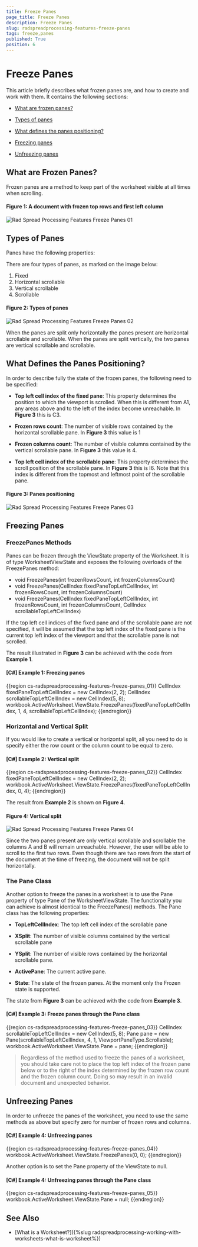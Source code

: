 ```yaml
---
title: Freeze Panes
page_title: Freeze Panes
description: Freeze Panes
slug: radspreadprocessing-features-freeze-panes
tags: freeze,panes
published: True
position: 6
---
```


# Freeze Panes



This article briefly describes what frozen panes are, and how to create and work with them.  It contains the following sections:

* [What are frozen panes?](#what-are-frozen-panes)

* [Types of panes](#types-of-panes)

* [What defines the panes positioning?](#what-defines-the-panes-positioning)

* [Freezing panes](#freezing-panes)

* [Unfreezing panes](#unfreezing-panes)


## What are Frozen Panes?

Frozen panes are a method to keep part of the worksheet visible at all times when scrolling. 
   
#### Figure 1: A document with frozen top rows and first left column
![Rad Spread Processing Features Freeze Panes 01](images/RadSpreadProcessing_Features_Freeze_Panes_01.png)

## Types of Panes

Panes have the following properties:
        

There are four types of panes, as marked on the image below:

1.	Fixed
2.	Horizontal scrollable
3.	Vertical scrollable
4.	Scrollable

#### Figure 2: Types of panes
![Rad Spread Processing Features Freeze Panes 02](images/RadSpreadProcessing_Features_Freeze_Panes_02.png)             

When the panes are split only horizontally the panes present are horizontal scrollable and scrollable. When the panes are split vertically, the two panes are vertical scrollable and scrollable.

## What Defines the Panes Positioning?

In order to describe fully the state of the frozen panes, the following need to be specified:

* __Top left cell index of the fixed pane__: This property determines the position to which the viewport is scrolled. When this is different from A1, any areas above and to the left of the index become unreachable. In __Figure 3__ this is C3.

* __Frozen rows count__: The number of visible rows contained by the horizontal scrollable pane. In __Figure 3__ this value is 1

* __Frozen columns count__: The number of visible columns contained by the vertical scrollable pane. In __Figure 3__ this value is 4.

* __Top left cell index of the scrollable pane__: This property determines the scroll position of the scrollable pane. In __Figure 3__ this is I6. Note that this index is different from the topmost and leftmost point of the scrollable pane.

#### Figure 3: Panes positioning
![Rad Spread Processing Features Freeze Panes 03](images/RadSpreadProcessing_Features_Freeze_Panes_03.png) 
    

## Freezing Panes
### FreezePanes Methods

Panes can be frozen through the ViewState property of the Worksheet. It is of type WorksheetViewState and exposes the following overloads of the FreezePanes method:

* void FreezePanes(int frozenRowsCount, int frozenColumnsCount)
* void FreezePanes(CellIndex fixedPaneTopLeftCellIndex, int frozenRowsCount, int frozenColumnsCount)
* void FreezePanes(CellIndex fixedPaneTopLeftCellIndex, int frozenRowsCount, int frozenColumnsCount, CellIndex scrollableTopLeftCellIndex)

If the top left cell indices of the fixed pane and of the scrollable pane are not specified, it will be assumed that the top left index of the fixed pane is the current top left index of the viewport and that the scrollable pane is not scrolled.

The result illustrated in __Figure 3__ can be achieved with the code from __Example 1__.

#### __[C#] Example 1: Freezing panes__
{{region cs-radspreadprocessing-features-freeze-panes_01}}
	CellIndex fixedPaneTopLeftCellIndex = new CellIndex(2, 2);
	CellIndex scrollableTopLeftCellIndex = new CellIndex(5, 8);
	workbook.ActiveWorksheet.ViewState.FreezePanes(fixedPaneTopLeftCellIndex, 1, 4, scrollableTopLeftCellIndex);
{{endregion}}

### Horizontal and Vertical Split

If you would like to create a vertical or horizontal split, all you need to do is specify either the row count or the column count to be equal to zero.

#### __[C#] Example 2: Vertical split__
{{region cs-radspreadprocessing-features-freeze-panes_02}}
	CellIndex fixedPaneTopLeftCellIndex = new CellIndex(2, 2);
	workbook.ActiveWorksheet.ViewState.FreezePanes(fixedPaneTopLeftCellIndex, 0, 4);
{{endregion}}

The result from __Example 2__ is shown on __Figure 4__.

#### Figure 4: Vertical split
![Rad Spread Processing Features Freeze Panes 04](images/RadSpreadProcessing_Features_Freeze_Panes_04.png) 

Since the two panes present are only vertical scrollable and scrollable the columns A and B will remain unreachable. However, the user will be able to scroll to the first two rows. Even though there are two rows from the start of the document at the time of freezing, the document will not be split horizontally.

### The Pane Class

Another option to freeze the panes in a worksheet is to use the Pane property of type Pane of the WorksheetViewState. The functionality you can achieve is almost identical to the FreezePanes() methods. The Pane class has the following properties:

* __TopLeftCellIndex__: The top left cell index of the scrollable pane

* __XSplit__: The number of visible columns contained by the vertical scrollable pane

* __YSplit__: The number of visible rows contained by the horizontal scrollable pane.

* __ActivePane__: The current active pane.

* __State__: The state of the frozen panes. At the moment only the Frozen state is supported.

The state from __Figure 3__ can be achieved with the code from __Example 3__.


#### __[C#] Example 3: Freeze panes through the Pane class__
{{region cs-radspreadprocessing-features-freeze-panes_03}}
	CellIndex scrollableTopLeftCellIndex = new CellIndex(5, 8);
	Pane pane = new Pane(scrollableTopLeftCellIndex, 4, 1, ViewportPaneType.Scrollable);
	workbook.ActiveWorksheet.ViewState.Pane = pane;
{{endregion}}

> Regardless of the method used to freeze the panes of a worksheet, you should take care not to place the top left index of the frozen pane below or to the right of the index determined by the frozen row count and the frozen column count. Doing so may result in an invalid document and unexpected behavior.

## Unfreezing Panes

In order to unfreeze the panes of the worksheet, you need to use the same methods as above but specify zero for number of frozen rows and columns.


#### __[C#] Example 4: Unfreezing panes__
{{region cs-radspreadprocessing-features-freeze-panes_04}}
	workbook.ActiveWorksheet.ViewState.FreezePanes(0, 0);
{{endregion}}

Another option is to set the Pane property of the ViewState to null.

#### __[C#] Example 4: Unfreezing panes through the Pane class__
{{region cs-radspreadprocessing-features-freeze-panes_05}}
	workbook.ActiveWorksheet.ViewState.Pane = null;
{{endregion}}

## See Also

 * [What is a Worksheet?]({%slug radspreadprocessing-working-with-worksheets-what-is-worksheet%})